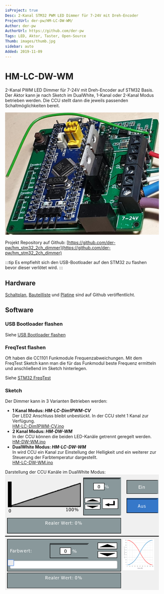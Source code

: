 ```yaml
---
isProject: true
Desc: 2-Kanal STM32 PWM LED Dimmer für 7-24V mit Dreh-Encoder
ProjectUrl: der-pw/HM-LC-DW-WM/
Author: der-pw
AuthorUrl: https://github.com/der-pw
Tags: LED, Aktor, Taster, Open-Source
Thumb: images/thumb.jpg
sidebar: auto
Added: 2019-11-09
---
```


# HM-LC-DW-WM

2-Kanal PWM LED Dimmer für 7-24V mit Dreh-Encoder auf STM32 Basis.  
Der Aktor kann je nach Sketch im DualWhite, 1-Kanal oder 2-Kanal Modus betrieben werden. 
Die CCU stellt dann die jeweils passenden Schaltmöglichkeiten bereit.

![HM-LC-DW-WM](./images/HM-LC-DW-WM.jpg)

Projekt Repository auf Github: 
[https://github.com/der-pw/hm_stm32_2ch_dimmer](https://github.com/der-pw/hm_stm32_2ch_dimmer)

:::tip
Es empfiehlt sich den USB-Bootloader auf den STM32 zu flashen bevor dieser verlötet wird.
:::

## Hardware

[Schaltplan](https://github.com/der-pw/hm_stm32_2ch_dimmer/blob/master/files/STM32_2CH_Dimmer.pdf), 
[Bauteilliste](https://github.com/der-pw/hm_stm32_2ch_dimmer/blob/master/STM32_2CH_Dimmer_Parts.csv) und 
[Platine](https://github.com/der-pw/hm_stm32_2ch_dimmer/tree/master/gerber) 
sind auf Github veröffentlicht.

## Software

### USB Bootloader flashen

Siehe [USB Bootloader flashen](/Grundlagen/STM32/01_flashen.html#usb-bootloader) 

### FreqTest flashen

Oft haben die CC1101 Funkmodule Frequenzabweichungen. Mit dem FreqTest Sketch kann man die 
für das Funkmodul beste Frequenz ermitteln und anschließend im Sketch hinterlegen. 

Siehe [STM32 FreqTest](/Grundlagen/STM32/10_weiteres.html#freqtest)

### Sketch

Der Dimmer kann in 3 Varianten Betrieben werden:

* **1 Kanal Modus: _HM-LC-Dim1PWM-CV_**  
  Der LED2 Anschluss bleibt unbestückt. In der CCU steht 1 Kanal zur Verfügung.  
  [HM-LC-Dim1PWM-CV.ino](https://github.com/pa-pa/AskSinPP/blob/master/examples/stm32/HM-LC-Dim1PWM-CV/HM-LC-Dim1PWM-CV.ino)
* **2 Kanal Modus: _HM-DW-WM_**  
  In der CCU können die beiden LED-Kanäle getrennt geregelt werden.  
  [HM-DW-WM.ino](https://github.com/pa-pa/AskSinPP/blob/master/examples/stm32/HM-DW-WM/HM-DW-WM.ino)
* **DualWhite Modus: _HM-LC-DW-WM_**  
  In wird CCU ein Kanal zur Einstellung der Helligkeit und ein weiterer zur Steuerung der Farbtemperatur dargestellt.  
  [HM-LC-DW-WM.ino](https://github.com/pa-pa/AskSinPP/blob/master/examples/stm32/HM-LC-DW-WM/HM-LC-DW-WM.ino)

Darstellung der CCU Kanäle im DualWhite Modus:
![DualWhite CCU Kanäle](./images/ccu-dw.png)
